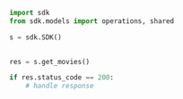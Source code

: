 <!-- Start SDK Example Usage -->
```python
import sdk
from sdk.models import operations, shared

s = sdk.SDK()

    
res = s.get_movies()

if res.status_code == 200:
    # handle response
```
<!-- End SDK Example Usage -->
